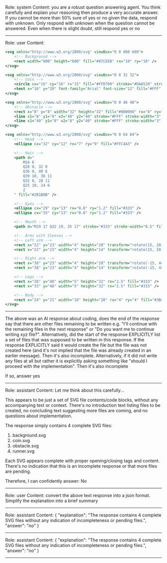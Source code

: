 Role: system
Content: you are a robust question answering agent. You think carefully and explain your reasoning then produce a very accurate answer. If you cannot be more than 50% sure of yes or no given the data, respond with unknown. Only respond with unknown when the question cannot be answered. Even when there is slight doubt, still respond yes or no
__________________
Role: user
Content: 
```svg assets/svgs/background.svg
<svg xmlns="http://www.w3.org/2000/svg" viewBox="0 0 800 600">
    <!-- Background -->
    <rect width="800" height="600" fill="#87CEEB" rx="10" ry="10" />
</svg>
```

```svg assets/svgs/coin.svg
<svg xmlns="http://www.w3.org/2000/svg" viewBox="0 0 32 32">
    <!-- Coin -->
    <circle cx="16" cy="16" r="15" fill="#FFD700" stroke="#DAA520" stroke-width="2" />
    <text x="16" y="20" font-family="Arial" font-size="12" fill="#FFF" text-anchor="middle" font-weight="bold">$</text>
</svg>
```

```svg assets/svgs/obstacle.svg
<svg xmlns="http://www.w3.org/2000/svg" viewBox="0 0 48 48">
    <!-- Obstacle -->
    <rect x="8" y="8" width="32" height="32" fill="#8B0000" rx="8" ry="8" />
    <line x1="8" y1="8" x2="40" y2="40" stroke="#FFF" stroke-width="3" />
    <line x1="40" y1="8" x2="8" y2="40" stroke="#FFF" stroke-width="3" />
</svg>
```

```svg assets/svgs/runner.svg
<svg xmlns="http://www.w3.org/2000/svg" viewBox="0 0 64 64">
    <!-- Head -->
    <ellipse cx="32" cy="12" rx="7" ry="9" fill="#FFC4A3" />

    <!-- Hair -->
    <path d="
        M24 6 
        Q28 0, 32 0 
        Q36 0, 40 6 
        Q39 10, 36 11 
        Q32 8, 28 11 
        Q25 10, 24 6 
        Z
    " fill="#2B1B0B" />

    <!-- Eyes -->
    <ellipse cx="29" cy="13" rx="0.8" ry="1.2" fill="#333" />
    <ellipse cx="35" cy="13" rx="0.8" ry="1.2" fill="#333" />

    <!-- Mouth -->
    <path d="M29 17 Q32 19, 35 17" stroke="#333" stroke-width="0.5" fill="none" />

    <!-- Arms with Sleeves -->
    <!-- Left arm -->
    <rect x="22" y="23" width="4" height="28" transform="rotate(15, 20, 25)" fill="#FFC4A3" rx="2.5" />
    <rect x="22" y="23" width="4" height="14" transform="rotate(15, 20, 25)" fill="#3B4CCA" rx="2.5" />

    <!-- Right arm -->
    <rect x="38" y="23" width="4" height="28" transform="rotate(-15, 44, 25)" fill="#FFC4A3" rx="2.5" />
    <rect x="38" y="23" width="4" height="14" transform="rotate(-15, 44, 25)" fill="#3B4CCA" rx="2.5" />

    <!-- Legs -->
    <rect x="26" y="48" width="5" height="32" rx="2.5" fill="#333" />
    <rect x="33" y="48" width="5" height="32" rx="2.5" fill="#333" />

    <!-- Body -->
    <rect x="24" y="21" width="16" height="28" rx="4" ry="4" fill="#3B4CCA" />
</svg>
```

____
The above was an AI response about coding, does the end of the response say that there are other files remaining to be written e.g. "I'll continue with the remaining files in the next response" or "Do you want me to continue writing xyz file?". Alternatively, did the start of the response EXPLICITLY list a set of files that was supposed to be written in this response. If the response EXPLICITLY said it would create the file but the file was not created here (and it's not implied that the file was already created in an earlier message). Then it's also incomplete. Alternatively, if it did not write any files at all but rather it is explicitly asking something like "should I proceed with the implementation". Then it's also incomplete

If so, answer yes

__________________
Role: assistant
Content: Let me think about this carefully...

This appears to be just a set of SVG file contents/code blocks, without any accompanying text or context. There's no introduction text listing files to be created, no concluding text suggesting more files are coming, and no questions about implementation.

The response simply contains 4 complete SVG files:
1. background.svg
2. coin.svg  
3. obstacle.svg
4. runner.svg

Each SVG appears complete with proper opening/closing tags and content. There's no indication that this is an incomplete response or that more files are pending.

Therefore, I can confidently answer: No
__________________
Role: user
Content: convert the above text response into a json format. Simplify the explanation into a brief summary
__________________
Role: assistant
Content: {
  "explanation": "The response contains 4 complete SVG files without any indication of incompleteness or pending files.",
  "answer": "no"
}
__________________
Role: assistant
Content: {
  "explanation": "The response contains 4 complete SVG files without any indication of incompleteness or pending files.",
  "answer": "no"
}
__________________
